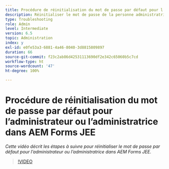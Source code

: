 ```yaml
---
title: Procédure de réinitialisation du mot de passe par défaut pour l’administrateur ou l’administratrice dans AEM Forms JEE
description: Réinitialiser le mot de passe de la personne administratrice à partir du mot de passe par défaut
type: Troubleshooting
role: Admin
level: Intermediate
version: 6.5
topic: Administration
index: y
exl-id: e0fe53a3-6881-4a46-8040-3d8815809897
duration: 66
source-git-commit: f23c2ab86d42531113690df2e342c65060b5c7cd
workflow-type: ht
source-wordcount: '47'
ht-degree: 100%

---
```


# Procédure de réinitialisation du mot de passe par défaut pour l’administrateur ou l’administratrice dans AEM Forms JEE

*Cette vidéo décrit les étapes à suivre pour réinitialiser le mot de passe par défaut pour l’administrateur ou l’administratrice dans AEM Forms JEE.*

>[!VIDEO](https://video.tv.adobe.com/v/335541?quality=12&learn=on)
